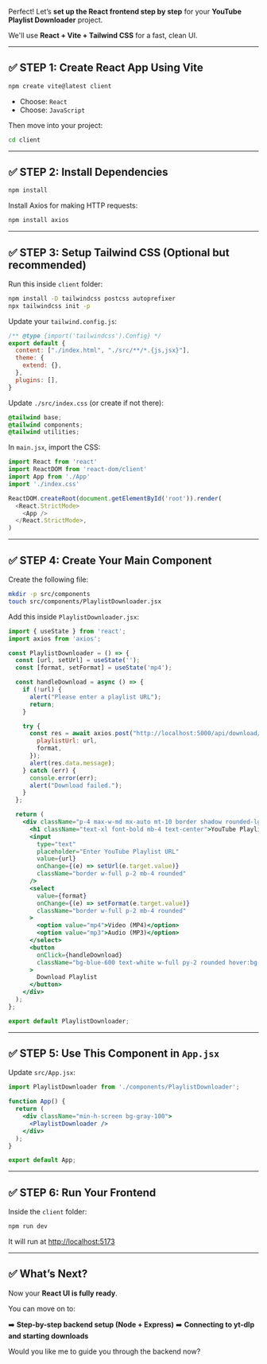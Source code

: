 Perfect! Let’s **set up the React frontend step by step** for your **YouTube Playlist Downloader** project.

We'll use **React + Vite + Tailwind CSS** for a fast, clean UI.

---

## ✅ STEP 1: Create React App Using Vite

```bash
npm create vite@latest client
```

* Choose: `React`
* Choose: `JavaScript`

Then move into your project:

```bash
cd client
```

---

## ✅ STEP 2: Install Dependencies

```bash
npm install
```

Install Axios for making HTTP requests:

```bash
npm install axios
```

---

## ✅ STEP 3: Setup Tailwind CSS (Optional but recommended)

Run this inside `client` folder:

```bash
npm install -D tailwindcss postcss autoprefixer
npx tailwindcss init -p
```

Update your `tailwind.config.js`:

```js
/** @type {import('tailwindcss').Config} */
export default {
  content: ["./index.html", "./src/**/*.{js,jsx}"],
  theme: {
    extend: {},
  },
  plugins: [],
}
```

Update `./src/index.css` (or create if not there):

```css
@tailwind base;
@tailwind components;
@tailwind utilities;
```

In `main.jsx`, import the CSS:

```js
import React from 'react'
import ReactDOM from 'react-dom/client'
import App from './App'
import './index.css'

ReactDOM.createRoot(document.getElementById('root')).render(
  <React.StrictMode>
    <App />
  </React.StrictMode>,
)
```

---

## ✅ STEP 4: Create Your Main Component

Create the following file:

```bash
mkdir -p src/components
touch src/components/PlaylistDownloader.jsx
```

Add this inside `PlaylistDownloader.jsx`:

```jsx
import { useState } from 'react';
import axios from 'axios';

const PlaylistDownloader = () => {
  const [url, setUrl] = useState('');
  const [format, setFormat] = useState('mp4');

  const handleDownload = async () => {
    if (!url) {
      alert("Please enter a playlist URL");
      return;
    }

    try {
      const res = await axios.post("http://localhost:5000/api/download/playlist", {
        playlistUrl: url,
        format,
      });
      alert(res.data.message);
    } catch (err) {
      console.error(err);
      alert("Download failed.");
    }
  };

  return (
    <div className="p-4 max-w-md mx-auto mt-10 border shadow rounded-lg">
      <h1 className="text-xl font-bold mb-4 text-center">YouTube Playlist Downloader</h1>
      <input
        type="text"
        placeholder="Enter YouTube Playlist URL"
        value={url}
        onChange={(e) => setUrl(e.target.value)}
        className="border w-full p-2 mb-4 rounded"
      />
      <select
        value={format}
        onChange={(e) => setFormat(e.target.value)}
        className="border w-full p-2 mb-4 rounded"
      >
        <option value="mp4">Video (MP4)</option>
        <option value="mp3">Audio (MP3)</option>
      </select>
      <button
        onClick={handleDownload}
        className="bg-blue-600 text-white w-full py-2 rounded hover:bg-blue-700"
      >
        Download Playlist
      </button>
    </div>
  );
};

export default PlaylistDownloader;
```

---

## ✅ STEP 5: Use This Component in `App.jsx`

Update `src/App.jsx`:

```jsx
import PlaylistDownloader from './components/PlaylistDownloader';

function App() {
  return (
    <div className="min-h-screen bg-gray-100">
      <PlaylistDownloader />
    </div>
  );
}

export default App;
```

---

## ✅ STEP 6: Run Your Frontend

Inside the `client` folder:

```bash
npm run dev
```

It will run at [http://localhost:5173](http://localhost:5173)

---

## ✅ What’s Next?

Now your **React UI is fully ready**.

You can move on to:

➡️ **Step-by-step backend setup (Node + Express)**
➡️ **Connecting to yt-dlp and starting downloads**

Would you like me to guide you through the backend now?
